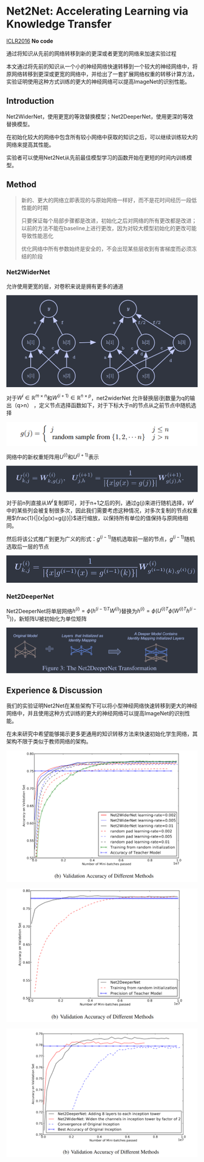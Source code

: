 # Net2Net: Accelerating Learning via Knowledge Transfer

[ICLR2016](https://arxiv.org/abs/1511.05641)  **No code**

通过将知识从先前的网络转移到新的更深或者更宽的网络来加速实验过程

本文通过将先前的知识从一个小的神经网络快速转移到一个较大的神经网络中，将原网络转移到更深或更宽的网络中，并给出了一套扩展网络权重的转移计算方法，实验证明使用这种方式训练的更大的神经网络可以提高ImageNet的识别性能。

## Introduction

Net2WiderNet，使用更宽的等效替换模型；Net2DeeperNet，使用更深的等效替换模型。

在初始化较大的网络中包含所有较小网络中获取的知识之后，可以继续训练较大的网络来提高其性能。

实验者可以使用Net2Net从先前最佳模型学习的函数开始在更短的时间内训练模型。



## Method

> 新的、更大的网络立即表现的与原始网络一样好，而不是花时间经历一段低性能的时期
>
> 只要保证每个局部步骤都是改进，初始化之后对网络的所有更改都是改进；以前的方法不能在baseline上进行更改，因为对较大模型初始化的更改可能导致性能恶化
>
> 优化网络中所有参数始终是安全的，不会出现某些层收到有害梯度而必须冻结的阶段

### Net2WiderNet

允许使用更宽的层，对卷积来说是拥有更多的通道

![image-20240308172932808](./imgs/image-20240308172932808.png)

对于$W^{i}\in\mathbb{R}^{m \times n}$和$W^{(i+1)}\in\mathbb{R}^{n \times p}$，net2widerNet 允许替换层i到数量为q的输出（q>n） ，定义节点选择函数如下，对于下标大于n的节点从之前节点中随机选择

![image-20240308173014439](./imgs/image-20240308173014439.png)

网络中的新权重矩阵用$U^{(i)}$和$U^{(i+1)}$表示

![image-20240308173622727](./imgs/image-20240308173622727.png)

对于前n列直接从$W^i$复制即可，对于n+1之后的列，通过g(j)来进行随机选择，$W^i$中的某些列会被复制很多次，因此我们需要考虑这种情况，对多次复制的节点权重用$\frac{1}{|{x|g(x)=g(j)}|}$进行缩放，以保持所有单位的值保持与原网络相同。

然后将该公式推广到更为广义的形式：$g^{(i-1)}$随机选取前一层的节点，$g^{(i-1)}$随机选取后一层的节点

![image-20240308174102543](./imgs/image-20240308174102543.png)



### Net2DeeperNet

Net2DeeperNet将单层网络$h^{(i)}=\phi(h^{(i-1)T}W^{(i)})$替换为$h^{(i)}=\phi(U^{(i)T}\phi(W^{(i)T}h^{(i-1)}))$，新矩阵U被初始化为单位矩阵

![image-20240308174629360](./imgs/image-20240308174629360.png)



## Experience & Discussion

我们的实验证明Net2Net在某些架构下可以将小型神经网络快速转移到更大的神经网络中，并且使用这种方式训练的更大的神经网络可以提高ImageNet的识别性能。

在未来研究中希望能够揭示更多更通用的知识转移方法来快速初始化学生网络，其架构不限于类似于教师网络的架构。

![image-20240308174906210](./imgs/image-20240308174906210.png)

![image-20240308174922183](./imgs/image-20240308174922183.png)

![image-20240308174936552](./imgs/image-20240308174936552.png)